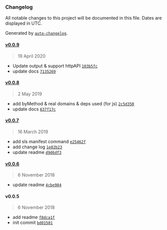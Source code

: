 ### Changelog

All notable changes to this project will be documented in this file. Dates are displayed in UTC.

Generated by [`auto-changelog`](https://github.com/CookPete/auto-changelog).

#### [v0.0.9](https://github.com/DavidWells/serverless-manifest-plugin/compare/v0.0.9...v0.0.9)

> 19 April 2020

- Update output & support httpAPI [`103b5fc`](https://github.com/DavidWells/serverless-manifest-plugin/commit/103b5fc74cf47e7735023e2ea2e91597d5faa586)
- update docs [`7135269`](https://github.com/DavidWells/serverless-manifest-plugin/commit/7135269186c2f82509b5082e19f40a7381fa11ad)

#### [v0.0.8](https://github.com/DavidWells/serverless-manifest-plugin/compare/v0.0.7...v0.0.8)

> 2 May 2019

- add byMethod & real domains & deps used (for js) [`2c5d350`](https://github.com/DavidWells/serverless-manifest-plugin/commit/2c5d350f3ed3547894c2e884492ca8b4192dcd5d)
- update docs [`637f17c`](https://github.com/DavidWells/serverless-manifest-plugin/commit/637f17c0a533b874a57a45c362dccfff4511f07b)

#### [v0.0.7](https://github.com/DavidWells/serverless-manifest-plugin/compare/v0.0.6...v0.0.7)

> 16 March 2019

- add sls manifest command [`e25462f`](https://github.com/DavidWells/serverless-manifest-plugin/commit/e25462fd142917969973cadbe93df5a1ea4288c6)
- add change log [`1e02b23`](https://github.com/DavidWells/serverless-manifest-plugin/commit/1e02b2347d8e89e8289615f0cb4a2dbbdefea0ea)
- update readme [`d9d6df3`](https://github.com/DavidWells/serverless-manifest-plugin/commit/d9d6df31a8777c59f37e5fe8e8b6d27961f2d5c5)

#### [v0.0.6](https://github.com/DavidWells/serverless-manifest-plugin/compare/v0.0.5...v0.0.6)

> 6 November 2018

- update readme [`4cbe984`](https://github.com/DavidWells/serverless-manifest-plugin/commit/4cbe984ffc15ef0ead2dea204191c18da9996a81)

#### v0.0.5

> 6 November 2018

- add readme [`f8dca1f`](https://github.com/DavidWells/serverless-manifest-plugin/commit/f8dca1f45f436511fec50e94a48fbd822c834110)
- init commit [`bd01501`](https://github.com/DavidWells/serverless-manifest-plugin/commit/bd01501a9688734a92f32711719644a2f0504106)
